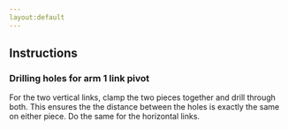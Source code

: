 ```yaml
---
layout:default
---
```


## Instructions

### Drilling holes for arm 1 link pivot

For the two vertical links, clamp the two pieces together and drill through both.
This ensures the the distance between the holes is exactly the same on either piece.
Do the same for the horizontal links.




